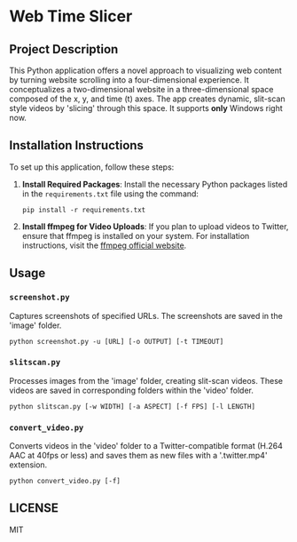 # Web Time Slicer

## Project Description
This Python application offers a novel approach to visualizing web content by turning website scrolling into a four-dimensional experience. It conceptualizes a two-dimensional website in a three-dimensional space composed of the x, y, and time (t) axes. The app creates dynamic, slit-scan style videos by 'slicing' through this space.
It supports <b>only</b> Windows right now.

## Installation Instructions
To set up this application, follow these steps:
1. **Install Required Packages**: Install the necessary Python packages listed in the `requirements.txt` file using the command:

    `pip install -r requirements.txt`

2. **Install ffmpeg for Video Uploads**: If you plan to upload videos to Twitter, ensure that ffmpeg is installed on your system. For installation instructions, visit the [ffmpeg official website](https://ffmpeg.org/download.html).

## Usage

### `screenshot.py`
Captures screenshots of specified URLs. The screenshots are saved in the 'image' folder.

`python screenshot.py -u [URL] [-o OUTPUT] [-t TIMEOUT]`


### `slitscan.py`
Processes images from the 'image' folder, creating slit-scan videos. These videos are saved in corresponding folders within the 'video' folder.

`python slitscan.py [-w WIDTH] [-a ASPECT] [-f FPS] [-l LENGTH]`


### `convert_video.py`
Converts videos in the 'video' folder to a Twitter-compatible format (H.264 AAC at 40fps or less) and saves them as new files with a '.twitter.mp4' extension.

`python convert_video.py [-f]`

## LICENSE
MIT